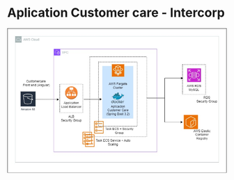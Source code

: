 # Aplication Customer care - Intercorp

![infrastructure-overview](customercare-backend/docs/aws-infraestructure-customercare.jpg)

